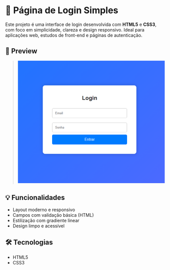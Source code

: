 # 🔐 Página de Login Simples

Este projeto é uma interface de login desenvolvida com **HTML5** e **CSS3**, com foco em simplicidade, clareza e design responsivo. Ideal para aplicações web, estudos de front-end e páginas de autenticação.

## 📸 Preview

> ![alt text](image.png)

## 💡 Funcionalidades

- Layout moderno e responsivo
- Campos com validação básica (HTML)
- Estilização com gradiente linear
- Design limpo e acessível

## 🛠 Tecnologias

- HTML5
- CSS3


